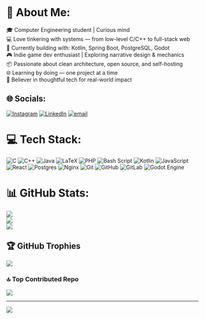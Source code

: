 # 💫 About Me:
🎓 Computer Engineering student | Curious mind<br>💻 Love tinkering with systems — from low-level C/C++ to full-stack web<br>🚀 Currently building with: Kotlin, Spring Boot, PostgreSQL, Godot<br>🎮 Indie game dev enthusiast | Exploring narrative design & mechanics<br>📦 Passionate about clean architecture, open source, and self-hosting<br>🌐 Learning by doing — one project at a time<br>🧠 Believer in thoughtful tech for real-world impact


## 🌐 Socials:
[![Instagram](https://img.shields.io/badge/Instagram-%23E4405F.svg?logo=Instagram&logoColor=white)](https://instagram.com/apil.me) [![LinkedIn](https://img.shields.io/badge/LinkedIn-%230077B5.svg?logo=linkedin&logoColor=white)](https://linkedin.com/in/apil-khadka) [![email](https://img.shields.io/badge/Email-D14836?logo=gmail&logoColor=white)](mailto:apilkhadka2020@gmail.com) 

# 💻 Tech Stack:
![C](https://img.shields.io/badge/c-%2300599C.svg?style=for-the-badge&logo=c&logoColor=white) ![C++](https://img.shields.io/badge/c++-%2300599C.svg?style=for-the-badge&logo=c%2B%2B&logoColor=white) ![Java](https://img.shields.io/badge/java-%23ED8B00.svg?style=for-the-badge&logo=openjdk&logoColor=white) ![LaTeX](https://img.shields.io/badge/latex-%23008080.svg?style=for-the-badge&logo=latex&logoColor=white) ![PHP](https://img.shields.io/badge/php-%23777BB4.svg?style=for-the-badge&logo=php&logoColor=white) ![Bash Script](https://img.shields.io/badge/bash_script-%23121011.svg?style=for-the-badge&logo=gnu-bash&logoColor=white) ![Kotlin](https://img.shields.io/badge/kotlin-%237F52FF.svg?style=for-the-badge&logo=kotlin&logoColor=white) ![JavaScript](https://img.shields.io/badge/javascript-%23323330.svg?style=for-the-badge&logo=javascript&logoColor=%23F7DF1E) ![React](https://img.shields.io/badge/react-%2320232a.svg?style=for-the-badge&logo=react&logoColor=%2361DAFB) ![Postgres](https://img.shields.io/badge/postgres-%23316192.svg?style=for-the-badge&logo=postgresql&logoColor=white) ![Nginx](https://img.shields.io/badge/nginx-%23009639.svg?style=for-the-badge&logo=nginx&logoColor=white) ![Git](https://img.shields.io/badge/git-%23F05033.svg?style=for-the-badge&logo=git&logoColor=white) ![GitHub](https://img.shields.io/badge/github-%23121011.svg?style=for-the-badge&logo=github&logoColor=white) ![GitLab](https://img.shields.io/badge/gitlab-%23181717.svg?style=for-the-badge&logo=gitlab&logoColor=white) ![Godot Engine](https://img.shields.io/badge/GODOT-%23FFFFFF.svg?style=for-the-badge&logo=godot-engine) 
# 📊 GitHub Stats:
![](https://github-readme-stats.vercel.app/api?username=Apil-Khadka&theme=dark&hide_border=false&include_all_commits=false&count_private=false)<br/>
![](https://nirzak-streak-stats.vercel.app/?user=Apil-Khadka&theme=dark&hide_border=false)<br/>
![](https://github-readme-stats.vercel.app/api/top-langs/?username=Apil-Khadka&theme=dark&hide_border=false&include_all_commits=false&count_private=false&layout=compact)

## 🏆 GitHub Trophies
![](https://github-profile-trophy.vercel.app/?username=Apil-Khadka&theme=tokyonight&no-frame=false&no-bg=true&margin-w=4)

### 🔝 Top Contributed Repo
![](https://github-contributor-stats.vercel.app/api?username=Apil-Khadka&limit=5&theme=tokyonight&combine_all_yearly_contributions=true)

---
[![](https://visitcount.itsvg.in/api?id=Apil-Khadka&icon=0&color=0)](https://visitcount.itsvg.in)

<!-- Proudly created with GPRM ( https://gprm.itsvg.in ) -->
